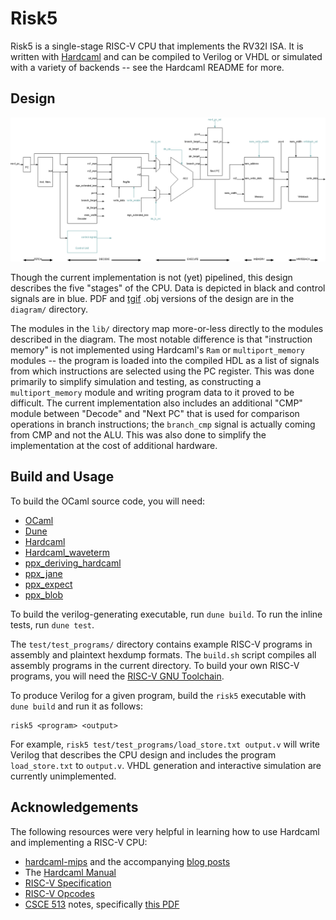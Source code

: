 
# Risk5
Risk5 is a single-stage RISC-V CPU that implements the RV32I ISA. It is written with [Hardcaml](https://github.com/janestreet/hardcaml) and can be compiled to Verilog or VHDL or simulated with a variety of backends -- see the Hardcaml README for more.

## Design
![risk5-design](https://github.com/AjayMT/risk5/raw/master/diagram/diagram.png)

Though the current implementation is not (yet) pipelined, this design describes the five "stages" of the CPU. Data is depicted in black and control signals are in blue. PDF and [tgif](http://bourbon.usc.edu/tgif/) .obj versions of the design are in the `diagram/` directory.

The modules in the `lib/` directory map more-or-less directly to the modules described in the diagram. The most notable difference is that "instruction memory" is not implemented using Hardcaml's `Ram` or `multiport_memory` modules -- the program is loaded into the compiled HDL as a list of signals from which instructions are selected using the PC register. This was done primarily to simplify simulation and testing, as constructing a `multiport_memory` module and writing program data to it proved to be difficult. The current implementation also includes an additional "CMP" module between "Decode" and "Next PC" that is used for comparison operations in branch instructions; the `branch_cmp` signal is actually coming from CMP and not the ALU. This was also done to simplify the implementation at the cost of additional hardware.

## Build and Usage
To build the OCaml source code, you will need:
- [OCaml](https://ocaml.org)
- [Dune](https://dune.build)
- [Hardcaml](https://github.com/janestreet/hardcaml)
- [Hardcaml\_waveterm](https://github.com/janestreet/hardcaml_waveterm)
- [ppx\_deriving\_hardcaml](https://github.com/janestreet/ppx_deriving_hardcaml)
- [ppx\_jane](https://github.com/janestreet/ppx_jane)
- [ppx\_expect](https://github.com/janestreet/ppx_expect)
- [ppx\_blob](https://github.com/johnwhitington/ppx_blob)

To build the verilog-generating executable, run `dune build`. To run the inline tests, run `dune test`.

The `test/test_programs/` directory contains example RISC-V programs in assembly and plaintext hexdump formats. The `build.sh` script compiles all assembly programs in the current directory. To build your own RISC-V programs, you will need the [RISC-V GNU Toolchain](https://github.com/riscv-collab/riscv-gnu-toolchain).

To produce Verilog for a given program, build the `risk5` executable with `dune build` and run it as follows:
```
risk5 <program> <output>
```

For example, `risk5 test/test_programs/load_store.txt output.v` will write Verilog that describes the CPU design and includes the program `load_store.txt` to `output.v`. VHDL generation and interactive simulation are currently unimplemented.

## Acknowledgements
The following resources were very helpful in learning how to use Hardcaml and implementing a RISC-V CPU:
- [hardcaml-mips](https://github.com/askvortsov1/hardcaml-mips) and the accompanying [blog posts](https://ceramichacker.com/blog/category/hardcaml-mips)
- The [Hardcaml Manual](https://github.com/janestreet/hardcaml/blob/master/docs/index.mdx)
- [RISC-V Specification](https://riscv.org/technical/specifications/)
- [RISC-V Opcodes](https://github.com/riscv/riscv-opcodes)
- [CSCE 513](https://passlab.github.io/CSCE513/) notes, specifically [this PDF](https://passlab.github.io/CSCE513/notes/lecture04_RISCV_ISA.pdf)
